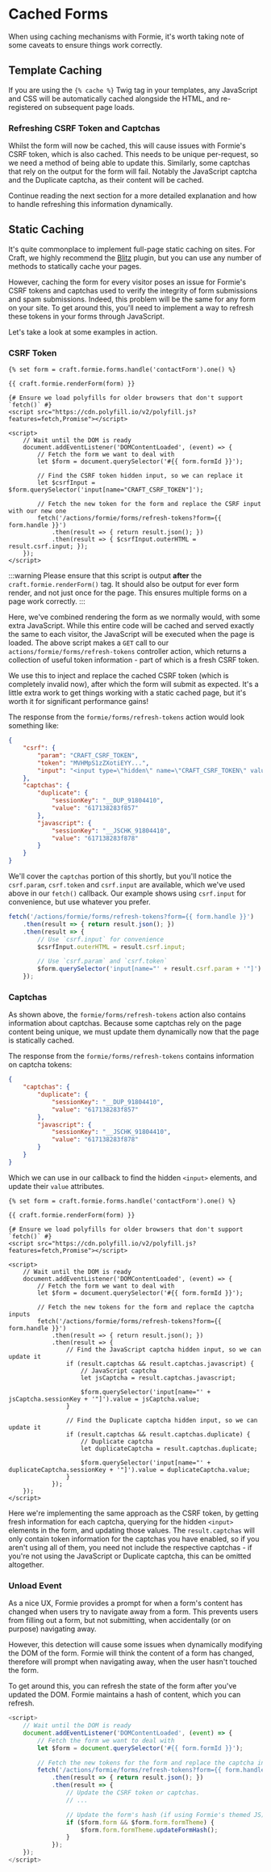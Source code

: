 # Cached Forms
When using caching mechanisms with Formie, it's worth taking note of some caveats to ensure things work correctly.

## Template Caching
If you are using the `{% cache %}` Twig tag in your templates, any JavaScript and CSS will be automatically cached alongside the HTML, and re-registered on subsequent page loads.

### Refreshing CSRF Token and Captchas
Whilst the form will now be cached, this will cause issues with Formie's CSRF token, which is also cached. This needs to be unique per-request, so we need a method of being able to update this. Similarly, some captchas that rely on the output for the form will fail. Notably the JavaScript captcha and the Duplicate captcha, as their content will be cached.

Continue reading the next section for a more detailed explanation and how to handle refreshing this information dynamically.

## Static Caching
It's quite commonplace to implement full-page static caching on sites. For Craft, we highly recommend the [Blitz](https://plugins.craftcms.com/blitz) plugin, but you can use any number of methods to statically cache your pages. 

However, caching the form for every visitor poses an issue for Formie's CSRF tokens and captchas used to verify the integrity of form submissions and spam submissions. Indeed, this problem will be the same for any form on your site. To get around this, you'll need to implement a way to refresh these tokens in your forms through JavaScript.

Let's take a look at some examples in action.

### CSRF Token

```twig
{% set form = craft.formie.forms.handle('contactForm').one() %}

{{ craft.formie.renderForm(form) }}

{# Ensure we load polyfills for older browsers that don't support `fetch()` #}
<script src="https://cdn.polyfill.io/v2/polyfill.js?features=fetch,Promise"></script>

<script>
    // Wait until the DOM is ready
    document.addEventListener('DOMContentLoaded', (event) => {
        // Fetch the form we want to deal with
        let $form = document.querySelector('#{{ form.formId }}');

        // Find the CSRF token hidden input, so we can replace it
        let $csrfInput = $form.querySelector('input[name="CRAFT_CSRF_TOKEN"]');

        // Fetch the new token for the form and replace the CSRF input with our new one
        fetch('/actions/formie/forms/refresh-tokens?form={{ form.handle }}')
            .then(result => { return result.json(); })
            .then(result => { $csrfInput.outerHTML = result.csrf.input; });
    });
</script>
```

:::warning
Please ensure that this script is output **after** the `craft.formie.renderForm()` tag. It should also be output for ever form render, and not just once for the page. This ensures multiple forms on a page work correctly.
:::

Here, we've combined rendering the form as we normally would, with some extra JavaScript. While this entire code will be cached and served exactly the same to each visitor, the JavaScript will be executed when the page is loaded. The above script makes a `GET` call to our `actions/formie/forms/refresh-tokens` controller action, which returns a collection of useful token information - part of which is a fresh CSRF token. 

We use this to inject and replace the cached CSRF token (which is completely invalid now), after which the form will submit as expected. It's a little extra work to get things working with a static cached page, but it's worth it for significant performance gains!

The response from the `formie/forms/refresh-tokens` action would look something like:

```json
{
    "csrf": {
        "param": "CRAFT_CSRF_TOKEN",
        "token": "MVHMpS1zZXotiEYY...",
        "input": "<input type=\"hidden\" name=\"CRAFT_CSRF_TOKEN\" value=\"MVHMpS1zZXotiEYY...\">"
    },
    "captchas": {
        "duplicate": {
            "sessionKey": "__DUP_91804410",
            "value": "617138283f857"
        },
        "javascript": {
            "sessionKey": "__JSCHK_91804410",
            "value": "617138283f878"
        }
    }
}
```

We'll cover the `captchas` portion of this shortly, but you'll notice the `csrf.param`, `csrf.token` and `csrf.input` are available, which we've used above in our `fetch()` callback. Our example shows using `csrf.input` for convenience, but use whatever you prefer.

```js
fetch('/actions/formie/forms/refresh-tokens?form={{ form.handle }}')
    .then(result => { return result.json(); })
    .then(result => {
        // Use `csrf.input` for convenience
        $csrfInput.outerHTML = result.csrf.input;

        // Use `csrf.param` and `csrf.token`
        $form.querySelector('input[name="' + result.csrf.param + '"]').value = result.csrf.token;
    });
```

### Captchas
As shown above, the `formie/forms/refresh-tokens` action also contains information about captchas. Because some captchas rely on the page content being unique, we must update them dynamically now that the page is statically cached.

The response from the `formie/forms/refresh-tokens` contains information on captcha tokens:

```json
{
    "captchas": {
        "duplicate": {
            "sessionKey": "__DUP_91804410",
            "value": "617138283f857"
        },
        "javascript": {
            "sessionKey": "__JSCHK_91804410",
            "value": "617138283f878"
        }
    }
}
```

Which we can use in our callback to find the hidden `<input>` elements, and update their `value` attributes.

```twig
{% set form = craft.formie.forms.handle('contactForm').one() %}

{{ craft.formie.renderForm(form) }}

{# Ensure we load polyfills for older browsers that don't support `fetch()` #}
<script src="https://cdn.polyfill.io/v2/polyfill.js?features=fetch,Promise"></script>

<script>
    // Wait until the DOM is ready
    document.addEventListener('DOMContentLoaded', (event) => {
        // Fetch the form we want to deal with
        let $form = document.querySelector('#{{ form.formId }}');

        // Fetch the new tokens for the form and replace the captcha inputs
        fetch('/actions/formie/forms/refresh-tokens?form={{ form.handle }}')
            .then(result => { return result.json(); })
            .then(result => {
                // Find the JavaScript captcha hidden input, so we can update it
                if (result.captchas && result.captchas.javascript) {
                    // JavaScript captcha
                    let jsCaptcha = result.captchas.javascript;

                    $form.querySelector('input[name="' + jsCaptcha.sessionKey + '"]').value = jsCaptcha.value;
                }

                // Find the Duplicate captcha hidden input, so we can update it
                if (result.captchas && result.captchas.duplicate) {
                    // Duplicate captcha
                    let duplicateCaptcha = result.captchas.duplicate;

                    $form.querySelector('input[name="' + duplicateCaptcha.sessionKey + '"]').value = duplicateCaptcha.value;
                }
            });
    });
</script>
```

Here we're implementing the same approach as the CSRF token, by getting fresh information for each captcha, querying for the hidden `<input>` elements in the form, and updating those values. The `result.captchas` will only contain token information for the captchas you have enabled, so if you aren't using all of them, you need not include the respective captchas - if you're not using the JavaScript or Duplicate captcha, this can be omitted altogether.

### Unload Event
As a nice UX, Formie provides a prompt for when a form's content has changed when users try to navigate away from a form. This prevents users from filling out a form, but not submitting, when accidentally (or on purpose) navigating away.

However, this detection will cause some issues when dynamically modifying the DOM of the form. Formie will think the content of a form has changed, therefore will prompt when navigating away, when the user hasn't touched the form.

To get around this, you can refresh the state of the form after you've updated the DOM. Formie maintains a hash of content, which you can refresh.

```js
<script>
    // Wait until the DOM is ready
    document.addEventListener('DOMContentLoaded', (event) => {
        // Fetch the form we want to deal with
        let $form = document.querySelector('#{{ form.formId }}');

        // Fetch the new tokens for the form and replace the captcha inputs
        fetch('/actions/formie/forms/refresh-tokens?form={{ form.handle }}')
            .then(result => { return result.json(); })
            .then(result => {
                // Update the CSRF token or captchas.
                // ...

                // Update the form's hash (if using Formie's themed JS)
                if ($form.form && $form.form.formTheme) {
                    $form.form.formTheme.updateFormHash();
                }
            });
    });
</script>
```
